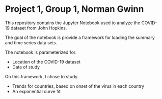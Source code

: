 # Project 1, Group 1, Norman Gwinn

This repository contains the Jupyter Notebook used to analyze the COVID-19 dataset from John Hopkins.

The goal of the notebook is provide a framework for loading the summary and time series data sets.

The notebook is parameterized for:

* Location of the COVID-19 dataset
* Date of study

On this framework, I chose to study:

* Trends for countries, based on onset of the virus in each country
* An exponential curve fit